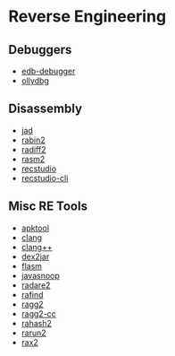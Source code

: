 # Reverse Engineering

Debuggers
---------------

* [edb-debugger](../tools/_template.md)
* [ollydbg](../tools/ollydbg.md)

Disassembly
---------------

* [jad](../tools/_template.md)
* [rabin2](../tools/rabin2.md)
* [radiff2](../tools/_template.md)
* [rasm2](../tools/rasm2.md)
* [recstudio](../tools/recstudio.md)
* [recstudio-cli](../tools/_template.md)

Misc RE Tools
---------------

* [apktool](../tools/apktool.md)
* [clang](../tools/_template.md)
* [clang++](../tools/_template.md)
* [dex2jar](../tools/_template.md)
* [flasm](../tools/flasm.md)
* [javasnoop](../tools/javasnoop.md)
* [radare2](../tools/radare2.md)
* [rafind](../tools/_template.md)
* [ragg2](../tools/ragg2.md)
* [ragg2-cc](../tools/ragg2.md)
* [rahash2](../tools/rahash2.md)
* [rarun2](../tools/_template.md)
* [rax2](../tools/rax2.md)



